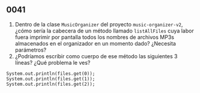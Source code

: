 ## 0041

1. Dentro de la clase `MusicOrganizer` del proyecto `music-organizer-v2`, ¿cómo sería la cabecera de un método llamado `listAllFiles` cuya labor fuera imprimir por pantalla todos los nombres de archivos MP3s almacenados en el organizador en un momento dado? ¿Necesita parámetros?
2. ¿Podríamos escribir como cuerpo de ese método las siguientes 3 líneas? ¿Qué problema le ves?
  ```
  System.out.println(files.get(0));
  System.out.println(files.get(1));
  System.out.println(files.get(2));
  ```
